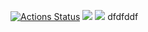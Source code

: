 [![Actions Status](https://github.com/Maxonquall/java-project-78/workflows/hexlet-check/badge.svg)](https://github.com/Maxonquall/java-project-78/actions)
<a href="https://codeclimate.com/github/Maxonquall/java-project-78/maintainability"><img src="https://api.codeclimate.com/v1/badges/6ddb86c0b8c0ba10bf52/maintainability" /></a>
<a href="https://codeclimate.com/github/Maxonquall/java-project-78/test_coverage"><img src="https://api.codeclimate.com/v1/badges/8ed9a916e5854b053704/test_coverage" /></a>
dfdfddf